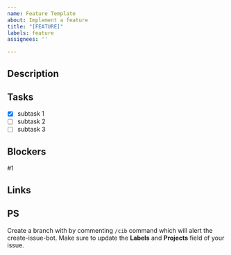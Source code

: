 ```yaml
---
name: Feature Template
about: Implement a feature
title: "[FEATURE]"
labels: feature
assignees: ''

---
```


## Description
<!-- Describe the issue from a high-level. -->

## Tasks
<!-- Deliverables for issue broken into smaller subtasks. -->
- [x] subtask 1
- [ ] subtask 2
- [ ] subtask 3

## Blockers
<!-- Link relevant blocker issues that have to be completed first. -->
#1

## Links
<!-- Relevant documentation related to issue. -->

## PS
Create a branch with by commenting `/cib` command which will alert the create-issue-bot.
Make sure to update the **Labels** and **Projects** field of your issue.
